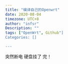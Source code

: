 ```yaml
---
title: "编译自己的Openwrt"
date: 2020-08-04
timezone: UTC+8
author: "infsr"
Description: ""
tags: ["OpenWrt", Github"]
Categories: []

---
```



  突然断电 硬盘挂了 完！
<!--more-->